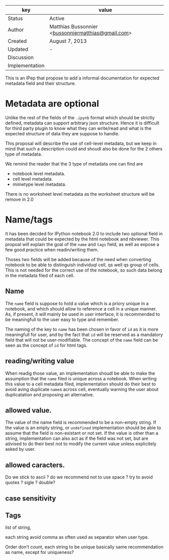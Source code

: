 | key            | value                                                       |
|----------------|-------------------------------------------------------------|
| Status         | Active                                                      |
| Author         | Matthias Bussonnier &lt;bussonniermatthias@gmail.com&gt;    |
| Created        | August 7, 2013                                              |
| Updated        | -                                                           |
| Discussion     |                                                             |
| Implementation |                                                             |


This is an IPep that propose to add a informal documentation for expected metadata field 
and their structure. 


# Metadata are optional

Unlike the rest of the fields of the `.ipynb` format which should be strictly
defined, metadata can support arbitrary json structure. Hence it is difficult
for third party plugin to know what they can write/read and what is the
expected structure of data they are suppose to handle.

This proposal will describe the use of cell-level metadata, but we keep in mind
that such a description could and shoudl also be done for the 2 others type of
metadata.

We remind the reader that the 3 type of metadata one can find are 

   - notebook level metadata.
   - cell  level metadata.
   - mimetype level metadata.

There is no worksheet level metadata as the worksheet structure will be remove in 2.0

# Name/tags

It has been decided for IPython notebook 2.0 to include two optional field in
metadata that could be expected by the html notebook and nbviewer. This propoal
will explain the goal of the `name` and `tags` field, as well as expose a few
good practice when readin/writing them. 

Thoses two fields will be added because of the need when converting notebook to
be able to distinguish individuql cell, qs well qs group of cells. This is not
needed for the correct use of the notebook, so such data belong in the metadata
filed of each cell.

## Name


The `name` field is suppose to hold a value which is a priory unique in a
notebook, and which should allow to reference a cell in a unique manner. As, if
present, it will mainly be used in user interface, it is recommended to be
meaningfull to the user easy to type and remember.

The naming of the key to `name` has been chosen in favor of `id` as it is more
meaningfull for user, and by the fact that `id` will be reserved as a mandatory
field that will not be user-modifiable. The concept of the `name` field can be
seen as the concept of `id` for html tags.


## reading/writing value

When readig those value, an implementation shoudl be able to make the
assumption that the `name` filed is unique across a notebook. When writing this
value to a cell metadata filed, implementation should do their best to avoid
aving duplicate `name`s across cell, eventually warning the user about
duplicatation and proposing an alternative. 

## allowed value.

The value of the name field is recommended to be a non-empty string.  If the
value is an empty string, or `undefined` implementation should be able to
assume that the field is non-existant or not set. If the value is other than a
string, implementation can also act as if the field was not set, but are
advised to do their best not to modify the current value unless explicitely
asked by user.

## allowed caracters. 

Do we stick to ascii ?  do we recommend not to use space ? try to avoid quotes ? sigle ? double? 

## case sensitivity

## Tags

list of string, 

each string avoid comma as often used as separator when user type.

Order don't count, 
each string to be unique
basically same recommendation as name, except for uniqueness?







